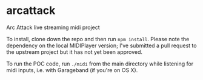 # arcattack
Arc Attack live streaming midi project

To install, clone down the repo and then run ```npm install```. Please note the dependency on the local MIDIPlayer version; I've submitted a pull request to the upstream project but it has not yet been approved.

To run the POC code, run ```./midi``` from the main directory while listening for midi inputs, i.e. with Garageband (if you're on OS X).
